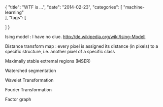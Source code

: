 {
  "title": "WTF is ...",
  "date": "2014-02-23",
  "categories": [
  "machine-learning"    
  ],
  "tags": [
    
  ]
}

Ising model
: I have no clue.
  http://de.wikipedia.org/wiki/Ising-Modell

Distance transform map
: every pixel is assigned its distance (in pixels) to a specific structure, i.e. another pixel of a
specific class

Maximally stable extremal regions (MSER)

Watershed segmentation

Wavelet Transformation

Fourier Transformation

Factor graph

